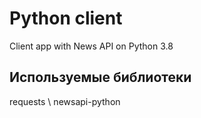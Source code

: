 <h1>Python client</h1>

Client app with News API on Python 3.8

<h2>Используемые библиотеки</h2>
requests \
newsapi-python
